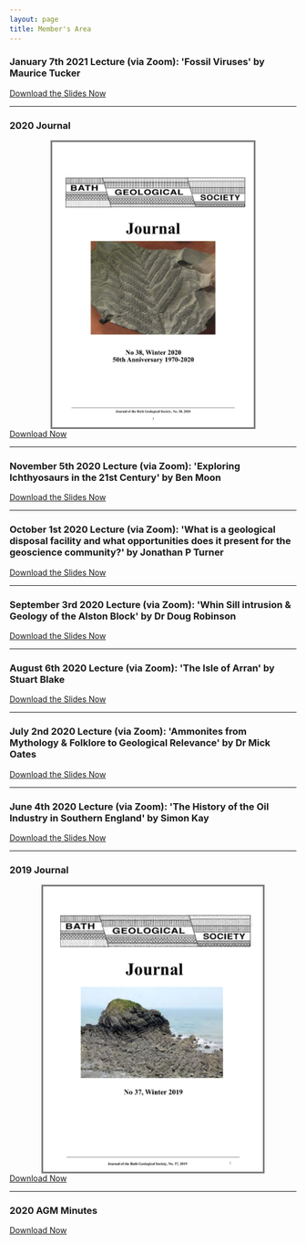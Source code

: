 ```yaml
---
layout: page
title: Member's Area
---
```

<h3>January 7th 2021 Lecture (via Zoom): 'Fossil Viruses' by Maurice Tucker</h3>
<a download href="Bath-Geol-Soc-Jan-2021-Slides.pdf" class="standard-button">Download the Slides Now</a>
<hr>
<h3>2020 Journal</h3>
<img style="border: solid 3px #7b7b7b; height: 500px; margin: auto; display: block;" src="/assets/Bath-GS-Journal-2020-cover.jpg">
<a download href="Bath Geological Society Journal No 38, 2020.pdf" class="standard-button">Download Now</a>
<hr>
<h3>November 5th 2020 Lecture (via Zoom): 'Exploring Ichthyosaurs in the 21st Century' by Ben Moon</h3>
<a download href="Bath-Geol-Soc-Nov-2020-Slides.pdf" class="standard-button">Download the Slides Now</a>
<hr>
<h3>October 1st 2020 Lecture (via Zoom): 'What is a geological disposal facility and what opportunities does it present for the geoscience community?' by Jonathan P Turner</h3>
<a download href="Bath-Geol-Soc-Oct-2020-Slides.pdf" class="standard-button">Download the Slides Now</a>
<hr>
<h3>September 3rd 2020 Lecture (via Zoom): 'Whin Sill intrusion & Geology of the Alston Block' by Dr Doug Robinson</h3>
<a download href="Bath-Geol-Soc-Sep-2020-Slides.pdf" class="standard-button">Download the Slides Now</a>
<hr>
<h3>August 6th 2020 Lecture (via Zoom): 'The Isle of Arran' by Stuart Blake</h3>
<a download href="Bath-Geol-Soc-Aug-2020-Slides.pdf" class="standard-button">Download the Slides Now</a>
<hr>
<h3>July 2nd 2020 Lecture (via Zoom): 'Ammonites from Mythology & Folklore to Geological Relevance' by Dr Mick Oates</h3>
<a download href="Bath-Geol-Soc-Jul-2020-Slides.pdf" class="standard-button">Download the Slides Now</a>
<hr>
<h3>June 4th 2020 Lecture (via Zoom): 'The History of the Oil Industry in Southern England' by Simon Kay</h3>
<a download href="Bath-Geol-Soc-Jun-2020-Slides.pdf" class="standard-button">Download the Slides Now</a>
<hr>
<h3>2019 Journal</h3>
<img style="border: solid 3px #7b7b7b; height: 500px; margin: auto; display: block;" src="/assets/Bath-GS-Journal-2019-cover.jpg">
<a download href="Bath-Geol-Soc-Journal-2019.pdf" class="standard-button">Download Now</a>
<hr>
<h3>2020 AGM Minutes</h3>
<a href="Bath-Geol-Soc-AGM-minutes-6th-Feb-2020.docx" class="standard-button">Download Now</a>
<p></p>